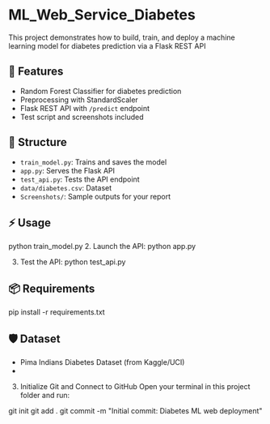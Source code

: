 # ML_Web_Service_Diabetes
This project demonstrates how to build, train, and deploy a machine learning model for diabetes prediction via a Flask REST API

## 🚀 Features

- Random Forest Classifier for diabetes prediction
- Preprocessing with StandardScaler
- Flask REST API with `/predict` endpoint
- Test script and screenshots included

## 📁 Structure

- `train_model.py`: Trains and saves the model
- `app.py`: Serves the Flask API
- `test_api.py`: Tests the API endpoint
- `data/diabetes.csv`: Dataset
- `Screenshots/`: Sample outputs for your report

## ⚡ Usage
python train_model.py
2. Launch the API:
python app.py

3. Test the API:
python test_api.py


## 📦 Requirements
pip install -r requirements.txt

## 🛡️ Dataset
- Pima Indians Diabetes Dataset (from Kaggle/UCI)
- 
3. Initialize Git and Connect to GitHub
Open your terminal in this project folder and run:

git init
git add .
git commit -m "Initial commit: Diabetes ML web deployment"
